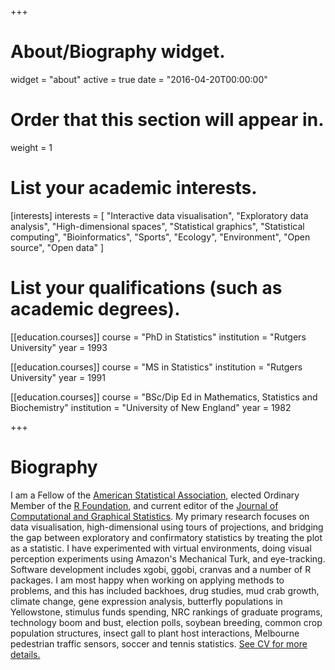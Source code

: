 +++
# About/Biography widget.
widget = "about"
active = true
date = "2016-04-20T00:00:00"

# Order that this section will appear in.
weight = 1

# List your academic interests.
[interests]
  interests = [
    "Interactive data visualisation",
    "Exploratory data analysis",
    "High-dimensional spaces",
    "Statistical graphics",
    "Statistical computing",
    "Bioinformatics",
    "Sports",
    "Ecology",
    "Environment",
    "Open source",
    "Open data"
  ]

# List your qualifications (such as academic degrees).
[[education.courses]]
  course = "PhD in Statistics"
  institution = "Rutgers University"
  year = 1993

[[education.courses]]
  course = "MS in Statistics"
  institution = "Rutgers University"
  year = 1991

[[education.courses]]
  course = "BSc/Dip Ed in Mathematics, Statistics and Biochemistry"
  institution = "University of New England"
  year = 1982
 
+++

# Biography

I am a Fellow of the [American Statistical Association](https://www.amstat.org),  elected Ordinary Member of the [R Foundation](https://www.r-project.org/foundation/), and current editor of the [Journal of Computational and Graphical Statistics](http://amstat.tandfonline.com/toc/ucgs20/current). My primary research focuses on data visualisation, high-dimensional using tours of projections, and bridging the gap between exploratory and confirmatory statistics by treating the plot as a statistic. I have experimented with virtual environments, doing visual perception experiments using Amazon's Mechanical Turk, and eye-tracking. Software development includes xgobi, ggobi, cranvas and a number of R packages. I am most happy when working on applying methods to problems, and this has included backhoes, drug studies, mud crab growth, climate change, gene expression analysis, butterfly populations in Yellowstone, stimulus funds spending, NRC rankings of graduate programs, technology boom and bust, election polls, soybean breeding, common crop population structures, insect gall to plant host interactions, Melbourne pedestrian traffic sensors, soccer and tennis statistics. [See CV for more details.](http://dicook.org/img/dicook-18.pdf)
